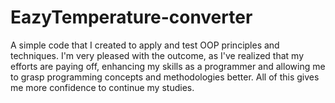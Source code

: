 # EazyTemperature-converter

A simple code that I created to apply and test OOP principles and techniques. I'm very pleased with the outcome, as I've realized that my efforts are paying off, enhancing my skills as a programmer and allowing me to grasp programming concepts and methodologies better. All of this gives me more confidence to continue my studies.
